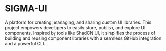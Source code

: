 # SIGMA-UI
A platform for creating, managing, and sharing custom UI libraries. This project empowers developers to easily store, publish, and explore UI components. Inspired by tools like ShadCN UI, it simplifies the process of building and reusing component libraries with a seamless GitHub integration and a powerful CLI.
